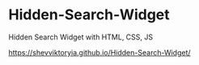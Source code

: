 # Hidden-Search-Widget

Hidden Search Widget with HTML, CSS, JS

https://shevviktoryia.github.io/Hidden-Search-Widget/
